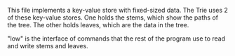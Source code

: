 This file implements a key-value store with fixed-sized data.
The Trie uses 2 of these key-value stores.
One holds the stems, which show the paths of the tree.
The other holds leaves, which are the data in the tree.

"low" is the interface of commands that the rest of the program use to read and write stems and leaves.